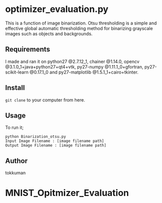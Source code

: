 # optimizer_evaluation.py
This is a function of image binarization.
Otsu thresholding is a simple and effective global automatic thresholding method for binarizing grayscale images such as objects and backgrounds.

## Requirements

I made and ran it on python27 @2.7.12_1, chainer @1.14.0, opencv @3.1.0_1+java+python27+qt4+vtk, py27-numpy @1.11.1_0+gfortran, py27-scikit-learn @0.17.1_0 and py27-matplotlib @1.5.1_1+cairo+tkinter.

## Install
```git clone``` to your computer from here.

## Usage
To run it;

    python Binarization_otsu.py
    Input Image Filename : [image filename path]
    Output Image Filename : [image filename path]

## Author
tokkuman
# MNIST_Opitmizer_Evaluation
